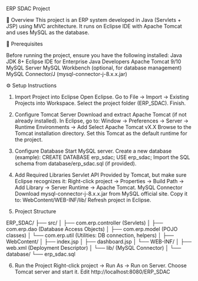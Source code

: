 ERP SDAC Project

📌 Overview
This project is an ERP system developed in Java (Servlets + JSP) using MVC architecture. It runs on Eclipse IDE with Apache Tomcat and uses MySQL as the database.

🚀 Prerequisites

Before running the project, ensure you have the following installed:
Java JDK 8+
Eclipse IDE for Enterprise Java Developers
Apache Tomcat 9/10
MySQL Server
MySQL Workbench (optional, for database management)
MySQL Connector/J (mysql-connector-j-8.x.x.jar)

⚙️ Setup Instructions

1. Import Project into Eclipse
Open Eclipse.
Go to File → Import → Existing Projects into Workspace.
Select the project folder (ERP_SDAC).
Finish.

2. Configure Tomcat Server
Download and extract Apache Tomcat (if not already installed).
In Eclipse, go to:
Window → Preferences → Server → Runtime Environments → Add
Select Apache Tomcat vX.X
Browse to the Tomcat installation directory.
Set this Tomcat as the default runtime for the project.

3. Configure Database
Start MySQL server.
Create a new database (example):
CREATE DATABASE erp_sdac;
USE erp_sdac;
Import the SQL schema from database/erp_sdac.sql (if provided).

4. Add Required Libraries
Servlet API
Provided by Tomcat, but make sure Eclipse recognizes it:
Right-click project → Properties → Build Path → Add Library → Server Runtime → Apache Tomcat.
MySQL Connector
Download mysql-connector-j-8.x.x.jar from MySQL official site.
Copy it to:
WebContent/WEB-INF/lib/
Refresh project in Eclipse.

5. Project Structure

ERP_SDAC/
 ├── src/
 │    ├── com.erp.controller   (Servlets)
 │    ├── com.erp.dao          (Database Access Objects)
 │    ├── com.erp.model        (POJO classes)
 │    └── com.erp.util         (Utilities: DB connection, helpers)
 │
 ├── WebContent/
 │    ├── index.jsp
 │    ├── dashboard.jsp
 │    └── WEB-INF/
 │         ├── web.xml         (Deployment Descriptor)
 │         └── lib/            (MySQL Connector)
 │
 └── database/
      └── erp_sdac.sql
      
6. Run the Project
Right-click project → Run As → Run on Server.
Choose Tomcat server and start it.
Edit
http://localhost:8080/ERP_SDAC
